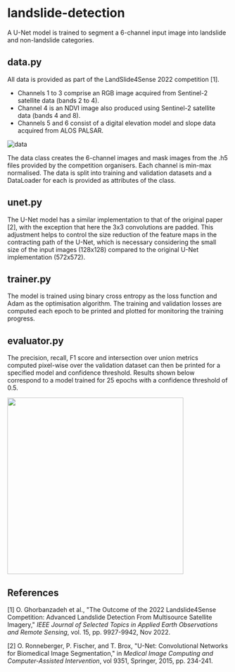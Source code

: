 # landslide-detection

A U-Net model is trained to segment a 6-channel input image into landslide and non-landslide categories. 

## data.py
All data is provided as part of the LandSlide4Sense 2022 competition [1].
- Channels 1 to 3 comprise an RGB image acquired from Sentinel-2 satellite data (bands 2 to 4).
- Channel 4 is an NDVI image also produced using Sentinel-2 satellite data (bands 4 and 8).
- Channels 5 and 6 consist of a digital elevation model and slope data acquired from ALOS PALSAR.

![data](https://github.com/user-attachments/assets/09c5daba-cd62-4dbf-af1f-895445c60e9d)

The data class creates the 6-channel images and mask images from the .h5 files provided by the competition organisers. Each channel is min-max normalised. The data is split into training and validation datasets and a DataLoader for each is provided as attributes of the class.

## unet.py
The U-Net model has a similar implementation to that of the original paper [2], with the exception that here the 3x3 convolutions are padded. This adjustment helps to control the size reduction of the feature maps in the contracting path of the U-Net, which is necessary considering the small size of the input images (128x128) compared to the original U-Net implementation (572x572).

## trainer.py
The model is trained using binary cross entropy as the loss function and Adam as the optimisation algorithm. The training and validation losses are computed each epoch to be printed and plotted for monitoring the training progress.

## evaluator.py
The precision, recall, F1 score and intersection over union metrics computed pixel-wise over the validation dataset can then be printed for a specified model and confidence threshold. Results shown below correspond to a model trained for 25 epochs with a confidence threshold of 0.5.

<img src="https://github.com/user-attachments/assets/4702af68-558f-4d72-97e9-023cbbca793e" width="400"/>

## References

[1] O. Ghorbanzadeh et al., "The Outcome of the 2022 Landslide4Sense Competition: Advanced Landslide Detection From Multisource Satellite Imagery," *IEEE Journal of Selected Topics in Applied Earth Observations and Remote Sensing*, vol. 15, pp. 9927-9942, Nov 2022.

[2] O. Ronneberger, P. Fischer, and T. Brox, "U-Net: Convolutional Networks for Biomedical Image Segmentation," in *Medical Image Computing and Computer-Assisted Intervention*, vol 9351, Springer, 2015, pp. 234-241.
